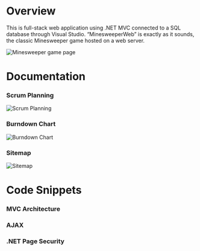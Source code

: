 # Overview
This is full-stack web application using .NET MVC connected to a SQL database through Visual Studio. “MinesweeperWeb” is exactly as it sounds, the classic Minesweeper game hosted on a web server.

![Minesweeper game page](https://user-images.githubusercontent.com/78822631/216502178-fd79b84d-3c29-4d92-99ba-6aeb374e09e4.jpg)

# Documentation

### Scrum Planning

![Scrum Planning](https://user-images.githubusercontent.com/78822631/216502763-00229dae-2837-4cdf-bf6d-8d44e9aaa870.png)

### Burndown Chart

![Burndown Chart](https://user-images.githubusercontent.com/78822631/216502799-cf9828b9-f46c-4714-be0d-0a5e9c43af2b.png)

### Sitemap

![Sitemap](https://user-images.githubusercontent.com/78822631/216502862-3a15ec1c-1962-4bb8-bc1e-8842f3037376.png)

# Code Snippets

### MVC Architecture

### AJAX

### .NET Page Security
